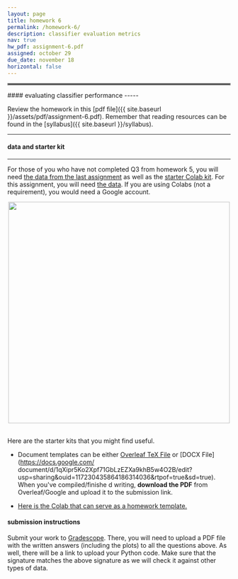 ```yaml
---
layout: page
title: homework 6
permalink: /homework-6/
description: classifier evaluation metrics
nav: true
hw_pdf: assignment-6.pdf
assigned: october 29 
due_date: november 18
horizontal: false
---
```


<hr style="border:2px solid gray">
#### evaluating classifier performance
-----

Review the homework in this [pdf file]({{ site.baseurl }}/assets/pdf/assignment-6.pdf). Remember that reading resources can be found in the [syllabus]({{ site.baseurl }}/syllabus).

-----
#### data and starter kit
-----

For those of you who have not completed Q3 from homework 5, you will need [the data from the last assignment](https://course.ccs.neu.edu/cs6220/fall2023/homework-5/) as well as the [starter Colab kit](https://colab.research.google.com/drive/1cPJ5eDwVU_F7H3XDRG1Y7Mfd12kwa7Iw?usp=sharing). For this assignment, you will need [the data](https://course.ccs.neu.edu/cs6220/fall2023/homework-6/). If you are using Colabs (not a requirement), you would need a Google account.

<center>
<img 
  src="https://www.llnl.gov/sites/www/files/2022-12/targetChamber.jpg"
  width="500" height="auto">
</center>
<br>

Here are the starter kits that you might find useful.

* Document templates can be either [Overleaf TeX File](https://www.overleaf.com/read/zfwcfsbbgtxj) or [DOCX File](https://docs.google.com/
document/d/1qXipr5Ko2Xpf71GbLzEZXa9khB5w4O2B/edit?usp=sharing&ouid=117230435864186314036&rtpof=true&sd=true). When you've compiled/finishe
d writing, **download the PDF** from Overleaf/Google and upload it to the submission link. 

* [Here is the Colab that can serve as a homework template.](https://colab.research.google.com/drive/1cPJ5eDwVU_F7H3XDRG1Y7Mfd12kwa7Iw)


#### submission instructions

Submit your work to [Gradescope](http://gradescope.com). There, you will need to upload a PDF file with the written answers (including the plots) to all the questions above. As well, there will be a link to upload your Python code. Make sure that the signature matches the above signature as we will check it against other types of data.

